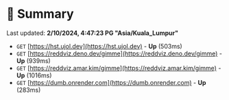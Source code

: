 # 📖 Summary
Last updated: **2/10/2024, 4:47:23 PG "Asia/Kuala_Lumpur"**

- `GET` [https://hst.ujol.dev](https://hst.ujol.dev) - **Up** (503ms)
- `GET` [https://reddviz.deno.dev/gimme](https://reddviz.deno.dev/gimme) - **Up** (939ms)
- `GET` [https://reddviz.amar.kim/gimme](https://reddviz.amar.kim/gimme) - **Up** (1016ms)
- `GET` [https://dumb.onrender.com](https://dumb.onrender.com) - **Up** (283ms)
